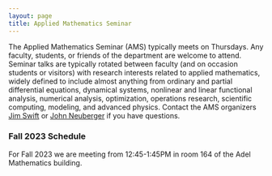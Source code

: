 ```yaml
---
layout: page
title: Applied Mathematics Seminar
---
```


The Applied Mathematics Seminar (AMS) typically meets on Thursdays.  Any faculty, students, or friends of the department are welcome to attend. Seminar talks are typically rotated between faculty (and on occasion students or visitors) with research interests related to applied mathematics, widely defined to include almost anything from ordinary and partial differential equations, dynamical systems, nonlinear and linear functional analysis, numerical analysis, optimization, operations research, scientific computing, modeling, and advanced physics. Contact the AMS organizers [Jim Swift](mailto:Jim.Swfit@nau.edu) or [John Neuberger](mailto:John.Neuberger@nau.edu) if you have questions.

### Fall 2023 Schedule

For Fall 2023 we are meeting from 12:45-1:45PM in room 164 of the Adel Mathematics building.
